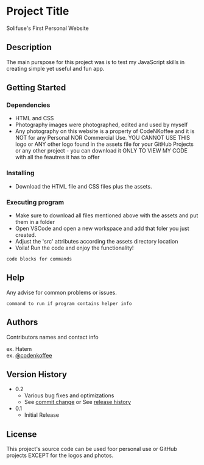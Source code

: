 # Project Title

Solifuse's First Personal Website

## Description

The main purspose for this project was is to test my JavaScript skills in creating simple yet useful and fun app.

## Getting Started

### Dependencies

* HTML and CSS
* Photography images were photographed, edited and used by myself
* Any photography on this website is a property of CodeNKoffee and it is NOT for any Personal NOR Commercial Use. YOU CANNOT USE THIS logo or ANY other logo found in the assets file for your GitHub Projects or any other project - you can download it ONLY TO VIEW MY CODE with all the feautres it has to offer

### Installing

* Download the HTML file and CSS files plus the assets.

### Executing program

* Make sure to download all  files mentioned above with the assets and put them in a folder
* Open VSCode and open a new workspace and add that foler you just created.
* Adjust the 'src' attributes according the assets directory location
* Voila! Run the code and enjoy the functionality!
```
code blocks for commands
```

## Help

Any advise for common problems or issues.
```
command to run if program contains helper info
```

## Authors

Contributors names and contact info

ex. Hatem   
ex. [@codenkoffee](https://www.instagram.com/codenkoffee/)

## Version History

* 0.2
    * Various bug fixes and optimizations
    * See [commit change]() or See [release history]()
* 0.1
    * Initial Release

## License

This project's source code can be used foor personal use or GitHub projects EXCEPT for the logos and photos.